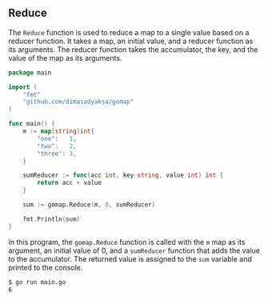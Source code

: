 ## Reduce

The `Reduce` function is used to reduce a map to a single value based on a reducer function. 
It takes a map, an initial value, and a reducer function as its arguments. 
The reducer function takes the accumulator, the key, and the value of the map as its arguments.

```go
package main

import (
	"fmt"
	"github.com/dimasadyaksa/gomap"
)

func main() {
	m := map[string]int{
		"one":   1,
		"two":   2,
		"three": 3,
	}

	sumReducer := func(acc int, key string, value int) int {
		return acc + value
	}

	sum := gomap.Reduce(m, 0, sumReducer)

	fmt.Println(sum)
}
```

In this program, the `gomap.Reduce` function is called with the `m` map as its argument, 
an initial value of 0, and a `sumReducer` function that adds the value to the accumulator. 
The returned value is assigned to the `sum` variable and printed to the console.

```bash
$ go run main.go
6
```